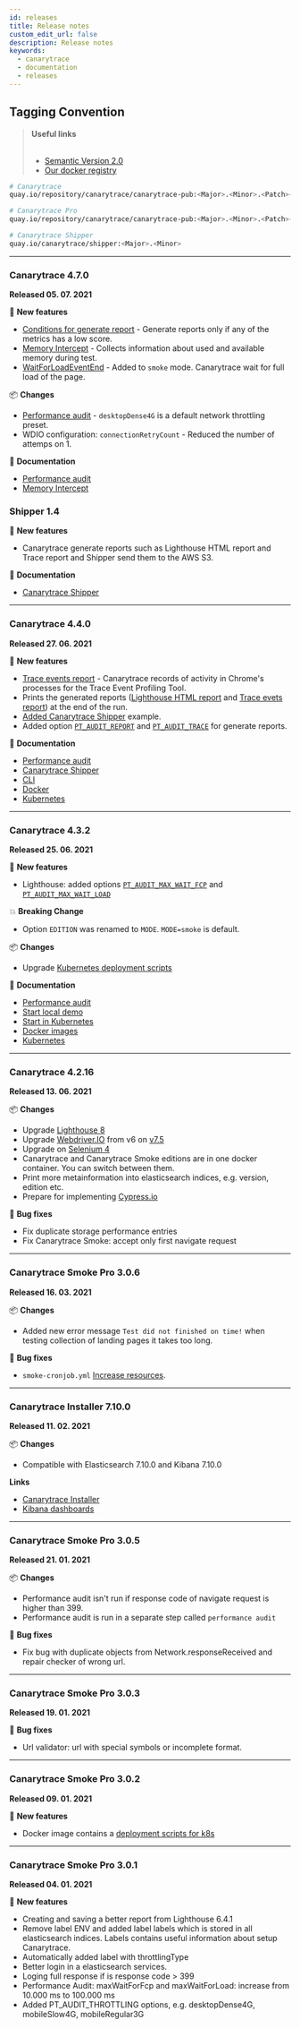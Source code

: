 ```yaml
---
id: releases
title: Release notes
custom_edit_url: false
description: Release notes
keywords:
  - canarytrace
  - documentation
  - releases
---
```


## Tagging Convention
> **Useful links** <br/><br/>
> - [Semantic Version 2.0](https://semver.org/)
> - [Our docker registry](https://quay.io/organization/canarytrace)

```bash
# Canarytrace
quay.io/repository/canarytrace/canarytrace-pub:<Major>.<Minor>.<Patch>-timestamp

# Canarytrace Pro
quay.io/repository/canarytrace/canarytrace-pub:<Major>.<Minor>.<Patch>-pro-timestamp

# Canarytrace Shipper
quay.io/canarytrace/shipper:<Major>.<Minor>
```

---

### Canarytrace 4.7.0
**Released 05. 07. 2021**

🚀 **New features**

- [Conditions for generate report](/docs/features/lighthouse#configuration-1) - Generate reports only if any of the metrics has a low score.
- [Memory Intercept](/docs/features/memory) - Collects information about used and available memory during test.
- [WaitForLoadEventEnd](/docs/features/overview#wait-for-load-event-end) - Added to `smoke` mode. Canarytrace wait for full load of the page.

📦 **Changes**

- [Performance audit](/docs/features/lighthouse) - `desktopDense4G` is a default network throttling preset. 
- WDIO configuration: `connectionRetryCount` - Reduced the number of attemps on 1.

📝 **Documentation**
- [Performance audit](/docs/features/lighthouse)
- [Memory Intercept](/docs/features/memory)


### Shipper 1.4

🚀 **New features**
- Canarytrace generate reports such as Lighthouse HTML report and Trace report and Shipper send them to the AWS S3.

📝 **Documentation**
- [Canarytrace Shipper](/docs/features/shipper)


---

### Canarytrace 4.4.0
**Released 27. 06. 2021**

🚀 **New features**

- [Trace events report](/docs/features/lighthouse#reporting) - Canarytrace records of activity in Chrome's processes for the Trace Event Profiling Tool.
- Prints the generated reports ([Lighthouse HTML report](/docs/features/lighthouse#reporting) and [Trace evets report](/docs/features/lighthouse#reporting)) at the end of the run.
- [Added Canarytrace Shipper](/docs/features/shipper#example) example.
- Added option [`PT_AUDIT_REPORT`](/docs/features/lighthouse#configuration-1) and [`PT_AUDIT_TRACE`](/docs/features/lighthouse#configuration-1) for generate reports.

📝 **Documentation**
- [Performance audit](/docs/features/lighthouse)
- [Canarytrace Shipper](/docs/features/shipper)
- [CLI](/docs/guides/cli)
- [Docker](/docs/features/docker)
- [Kubernetes](/docs/guides/kubernetes)

---

### Canarytrace 4.3.2
**Released 25. 06. 2021**

🚀 **New features**

- Lighthouse: added options [`PT_AUDIT_MAX_WAIT_FCP`](/docs/features/lighthouse#configuration-1) and [`PT_AUDIT_MAX_WAIT_LOAD`](/docs/features/lighthouse#configuration-1)

💥 **Breaking Change**

- Option `EDITION` was renamed to `MODE`. `MODE=smoke` is default.

📦 **Changes**

- Upgrade [Kubernetes deployment scripts](/docs/guides/kubernetes#how-to-get-a-deployment-scripts)

📝 **Documentation**
- [Performance audit](/docs/features/lighthouse)
- [Start local demo](/docs/canary/start)
- [Start in Kubernetes](/docs/canary/start-cloud)
- [Docker images](/docs/features/docker)
- [Kubernetes](/docs/guides/kubernetes)


---

### Canarytrace 4.2.16
**Released 13. 06. 2021**

📦 **Changes**
- Upgrade [Lighthouse 8](https://developers.google.com/web/tools/lighthouse)
- Upgrade [Webdriver.IO](https://webdriver.io/) from v6 on [v7.5](https://webdriver.io/)
- Upgrade on [Selenium 4](https://www.selenium.dev/)
- Canarytrace and Canarytrace Smoke editions are in one docker container. You can switch between them.
- Print more metainformation into elasticsearch indices, e.g. version, edition etc.
- Prepare for implementing [Cypress.io](https://www.cypress.io/)


🐛 **Bug fixes**
- Fix duplicate storage performance entries
- Fix Canarytrace Smoke: accept only first navigate request

---

### Canarytrace Smoke Pro 3.0.6
**Released 16. 03. 2021**

📦 **Changes**
- Added new error message `Test did not finished on time!` when testing collection of landing pages it takes too long.


🐛 **Bug fixes**
- `smoke-cronjob.yml` [Increase resources](/docs/guides/kubernetes#required-resources-for-one-instance).

---

### Canarytrace Installer 7.10.0
**Released 11. 02. 2021**

📦 **Changes**
- Compatible with Elasticsearch 7.10.0 and Kibana 7.10.0

**Links**
- [Canarytrace Installer](/docs/features/installer)
- [Kibana dashboards](/docs/features/dashboards)


---

### Canarytrace Smoke Pro 3.0.5
**Released 21. 01. 2021**

📦 **Changes**
- Performance audit isn't run if response code of navigate request is higher than 399.
- Performance audit is run in a separate step called `performance audit`


🐛 **Bug fixes**
- Fix bug with duplicate objects from Network.responseReceived and repair checker of wrong url.

---

### Canarytrace Smoke Pro 3.0.3
**Released 19. 01. 2021**

🐛 **Bug fixes**

- Url validator: url with special symbols or incomplete format.

---

### Canarytrace Smoke Pro 3.0.2
**Released 09. 01. 2021**

🚀 **New features**

- Docker image contains a [deployment scripts for k8s](/docs/guides/kubernetes#how-to-get-a-deployment-scripts)

---

### Canarytrace Smoke Pro 3.0.1
**Released 04. 01. 2021**

🚀 **New features**

- Creating and saving a better report from Lighthouse 6.4.1
- Remove label ENV and added label labels  which is stored in all elasticsearch indices. Labels contains useful information about setup Canarytrace.
- Automatically added label with throttlingType
- Better login in a elasticsearch services.
- Loging full response if is response code > 399
- Performance Audit: maxWaitForFcp and maxWaitForLoad: increase from 10.000 ms to 100.000 ms
- Added PT_AUDIT_THROTTLING options, e.g. desktopDense4G, mobileSlow4G, mobileRegular3G
